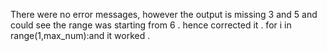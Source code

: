 There were no error messages, however the output is missing 3 and 5 and could see the range was starting from 6 . 
hence corrected it . for i in range(1,max_num):and it worked .  
